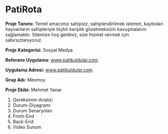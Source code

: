 # PatiRota 
**Proje Tanımı:**
Temel amacımız sahipsiz, sahiplendirilmek istenen, kaybolan hayvanların sahipleriyle hiçbir karşılık gözetmeksizin kavuşmalarını sağlamaktır. Sitemize hoş geldiniz, size hizmet vermek için sabırsızlanıyoruz.

**Proje Kategorisi:** Sosyal Medya

**Referans Uygulama:** www.patibuldular.com

**Uygulama Adresi:** www.patibuldular.com

**Grup Adı:** Mexmoy

**Proje Ekibi:** Mehmet Yanar

1. Gereksinim-Analizi
2. Durum-Diyagramı
3. Durum Senaryoları
4. Front-End
5. Back-End
6. Video Sunum
